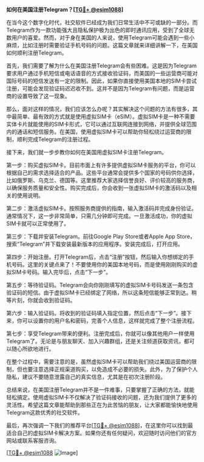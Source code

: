 **如何在美国注册Telegram？[[TG💪+ @esim1088](https://t.me/s/esim1088)]**

在当今这个数字化时代，社交软件已经成为我们日常生活中不可或缺的一部分。而Telegram作为一款功能强大且隐私保护极为出色的即时通讯应用，受到了全球无数用户的喜爱。然而，对于身在美国的人来说，使用Telegram可能会遇到一些小麻烦，比如注册时需要验证手机号码的问题。这篇文章就来详细讲解一下，在美国如何顺利注册Telegram。

首先，我们需要了解为什么在美国注册Telegram会有些困难。这是因为Telegram要求用户通过手机短信或电话语音的方式接收验证码，而美国的一些运营商可能对国际号码的短信发送有一定的限制。因此，如果你直接使用美国本地的SIM卡尝试注册，可能会发现验证码迟迟收不到。这并不是因为Telegram有问题，而是运营商的设置导致了这一现象。

那么，面对这样的情况，我们应该怎么办呢？其实解决这个问题的方法有很多，其中最简单、最有效的方式就是使用虚拟SIM卡（eSIM）。虚拟SIM卡是一种不需要实体卡片就能使用的SIM卡形式，它可以通过互联网连接到网络，并提供全球范围内的通话和短信服务。在美国，使用虚拟SIM卡可以帮助你轻松绕过运营商的限制，顺利完成Telegram的注册过程。

接下来，我们就一步步教你如何在美国用虚拟SIM卡注册Telegram。

第一步：购买虚拟SIM卡。目前市面上有许多提供虚拟SIM卡服务的平台，你可以根据自己的需求选择适合的产品。这些平台通常会提供多个国家的号码供你选择，比如俄罗斯、乌克兰、德国等。这里推荐大家选择信誉良好、评价较高的服务商，以确保服务质量和安全性。购买完成后，你会收到一张虚拟SIM卡的激活码以及相关的使用说明。

第二步：激活虚拟SIM卡。按照服务商提供的指南，输入激活码并完成身份验证。通常情况下，这一步非常简单，只需几分钟即可完成。一旦激活成功，你的虚拟SIM卡就可以正常使用了。

第三步：下载并安装Telegram。前往Google Play Store或者Apple App Store，搜索“Telegram”并下载安装最新版本的应用程序。安装完成后，打开应用。

第四步：开始注册。打开Telegram后，点击“注册”按钮，然后输入你想绑定的手机号码。这里的关键点来了！不要使用你的美国本地号码，而是使用刚刚购买的虚拟SIM卡号码。输入完毕后，点击“下一步”。

第五步：等待验证码。Telegram会向你刚刚填写的虚拟SIM卡号码发送一条包含验证码的短信。由于虚拟SIM卡已经绑定了网络，所以这条短信能够正常到达。稍等片刻，你就会收到验证码。

第六步：输入验证码。将收到的验证码填入指定位置，然后点击“下一步”。接下来，你可以设置你的用户名和密码，完善个人信息，这样就完成了整个注册流程。

第七步：享受Telegram带来的便利。注册完成后，你就可以像其他用户一样使用Telegram了。无论是与朋友聊天、加入兴趣群组，还是关注频道获取资讯，都可以随心所欲地进行。

在整个过程中，需要注意的是，虽然虚拟SIM卡可以帮助我们绕过美国运营商的限制，但也要注意选择正规渠道购买，以免造成不必要的损失。此外，为了保护个人隐私，建议不要随意泄露自己的真实信息，尤其是在初次注册阶段。

总结来说，在美国注册Telegram并不是一件难事，只要掌握了正确的方法，就能轻松搞定。使用虚拟SIM卡不仅解决了验证码接收的问题，还为我们提供了更多的灵活性。希望这篇文章能帮助到那些正在为此苦恼的朋友，让大家都能愉快地使用Telegram这款优秀的社交软件。

最后，再次强调一下我们的推荐平台[[TG💪+ @esim1088](https://t.me/s/esim1088)]，在这里你可以找到最适合自己的虚拟SIM卡解决方案。如果你还有任何疑问，欢迎随时访问他们的官方网站或联系客服咨询。

[[TG💪+ @esim1088](https://t.me/s/esim1088) ![Image](https://i.postimg.cc/4NQfJmqS/Snipaste-2025-05-13-00-14-12.png)]